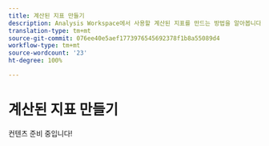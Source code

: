 ```yaml
---
title: 계산된 지표 만들기
description: Analysis Workspace에서 사용할 계산된 지표를 만드는 방법을 알아봅니다.
translation-type: tm+mt
source-git-commit: 076ee40e5aef1773976545692378f1b8a55089d4
workflow-type: tm+mt
source-wordcount: '23'
ht-degree: 100%

---
```



# 계산된 지표 만들기

컨텐츠 준비 중입니다!
